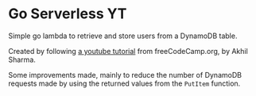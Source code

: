 # Go Serverless YT

Simple go lambda to retrieve and store users from a DynamoDB table.

Created by following [a youtube tutorial](https://youtu.be/zHcef4eHOc8?si=rLFL6mPqES1cxoVy)
from freeCodeCamp.org, by Akhil Sharma.

Some improvements made, mainly to reduce the number of DynamoDB requests made by
using the returned values from the `PutItem` function.

